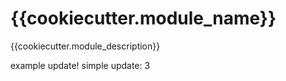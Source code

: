 # {{cookiecutter.module_name}}
{{cookiecutter.module_description}}

example update!
simple update: 3